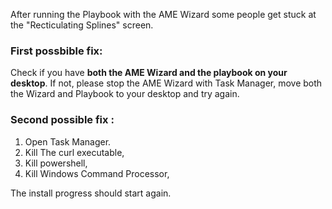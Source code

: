After running the Playbook with the AME Wizard some people get stuck at the "Recticulating Splines" screen. <br/>
### First possbible fix:
Check if you have **both the AME Wizard and the playbook on your desktop**. If not, please stop the AME Wizard with Task Manager, move both the Wizard and Playbook to your desktop and try again.

### Second possible fix :

1. Open Task Manager.
2. Kill The curl executable,
3. Kill powershell,
4. Kill Windows Command Processor,

The install progress should start again.

